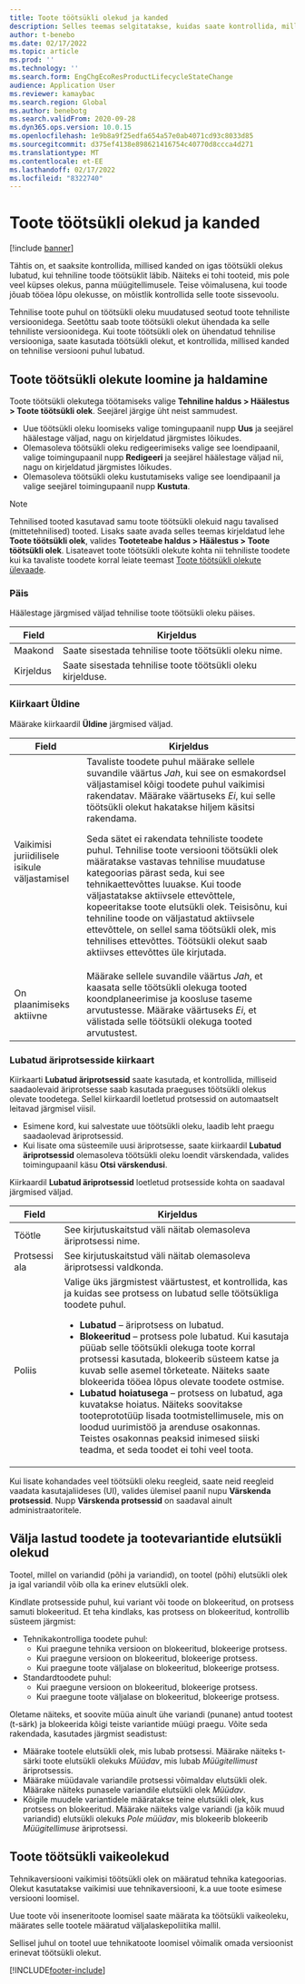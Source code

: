 ```yaml
---
title: Toote töötsükli olekud ja kanded
description: Selles teemas selgitatakse, kuidas saate kontrollida, millised kanded on igas töötsükli olekus lubatud, kui tehniline toode töötsüklit läbib.
author: t-benebo
ms.date: 02/17/2022
ms.topic: article
ms.prod: ''
ms.technology: ''
ms.search.form: EngChgEcoResProductLifecycleStateChange
audience: Application User
ms.reviewer: kamaybac
ms.search.region: Global
ms.author: benebotg
ms.search.validFrom: 2020-09-28
ms.dyn365.ops.version: 10.0.15
ms.openlocfilehash: 1e9b8a9f25edfa654a57e0ab4071cd93c8033d85
ms.sourcegitcommit: d375ef4138e898621416754c40770d8ccca4d271
ms.translationtype: MT
ms.contentlocale: et-EE
ms.lasthandoff: 02/17/2022
ms.locfileid: "8322740"
---
```

# <a name="product-lifecycle-states-and-transactions"></a>Toote töötsükli olekud ja kanded

[!include [banner](../includes/banner.md)]

Tähtis on, et saaksite kontrollida, millised kanded on igas töötsükli olekus lubatud, kui tehniline toode töötsüklit läbib. Näiteks ei tohi tooteid, mis pole veel küpses olekus, panna müügitellimusele. Teise võimalusena, kui toode jõuab tööea lõpu olekusse, on mõistlik kontrollida selle toote sissevoolu.

Tehnilise toote puhul on töötsükli oleku muudatused seotud toote tehniliste versioonidega. Seetõttu saab toote töötsükli olekut ühendada ka selle tehniliste versioonidega. Kui toote töötsükli olek on ühendatud tehnilise versiooniga, saate kasutada töötsükli olekut, et kontrollida, millised kanded on tehnilise versiooni puhul lubatud.

## <a name="create-and-manage-product-lifecycle-states"></a>Toote töötsükli olekute loomine ja haldamine

Toote töötsükli olekutega töötamiseks valige **Tehniline haldus \> Häälestus \> Toote töötsükli olek**. Seejärel järgige üht neist sammudest.

- Uue töötsükli oleku loomiseks valige tomingupaanil nupp **Uus** ja seejärel häälestage väljad, nagu on kirjeldatud järgmistes lõikudes.
- Olemasoleva töötsükli oleku redigeerimiseks valige see loendipaanil, valige toimingupaanil nupp **Redigeeri** ja seejärel häälestage väljad nii, nagu on kirjeldatud järgmistes lõikudes.
- Olemasoleva töötsükli oleku kustutamiseks valige see loendipaanil ja valige seejärel toimingupaanil nupp **Kustuta**.

> [!NOTE]
> Tehnilised tooted kasutavad samu toote töötsükli olekuid nagu tavalised (mittetehnilised) tooted. Lisaks saate avada selles teemas kirjeldatud lehe **Toote töötsükli olek**, valides **Tooteteabe haldus \> Häälestus \> Toote töötsükli olek**. Lisateavet toote töötsükli olekute kohta nii tehniliste toodete kui ka tavaliste toodete korral leiate teemast [Toote töötsükli olekute ülevaade](../pim/product-lifecycle.md).

### <a name="header"></a>Päis

Häälestage järgmised väljad tehnilise toote töötsükli oleku päises.

| Field | Kirjeldus |
|---|---|
| Maakond | Saate sisestada tehnilise toote töötsükli oleku nime. |
| Kirjeldus | Saate sisestada tehnilise toote töötsükli oleku kirjelduse. |

### <a name="general-fasttab"></a>Kiirkaart Üldine

Määrake kiirkaardil **Üldine** järgmised väljad.

| Field | Kirjeldus |
|---|---|
| Vaikimisi juriidilisele isikule väljastamisel | Tavaliste toodete puhul määrake sellele suvandile väärtus *Jah*, kui see on esmakordsel väljastamisel kõigi toodete puhul vaikimisi rakendatav. Määrake väärtuseks *Ei*, kui selle töötsükli olekut hakatakse hiljem käsitsi rakendama.<p>Seda sätet ei rakendata tehniliste toodete puhul. Tehnilise toote versiooni töötsükli olek määratakse vastavas tehnilise muudatuse kategoorias pärast seda, kui see tehnikaettevõttes luuakse. Kui toode väljastatakse aktiivsele ettevõttele, kopeeritakse toote elutsükli olek. Teisisõnu, kui tehniline toode on väljastatud aktiivsele ettevõttele, on sellel sama töötsükli olek, mis tehnilises ettevõttes. Töötsükli olekut saab aktiivses ettevõttes üle kirjutada.</p> |
| On plaanimiseks aktiivne | Määrake sellele suvandile väärtus *Jah*, et kaasata selle töötsükli olekuga tooted koondplaneerimise ja koosluse taseme arvutustesse. Määrake väärtuseks *Ei*, et välistada selle töötsükli olekuga tooted arvutustest. |

### <a name="enabled-business-processes-fasttab"></a>Lubatud äriprotsesside kiirkaart

Kiirkaarti **Lubatud äriprotsessid** saate kasutada, et kontrollida, milliseid saadaolevaid äriprotsesse saab kasutada praeguses töötsükli olekus olevate toodetega. Sellel kiirkaardil loetletud protsessid on automaatselt leitavad järgmisel viisil.

- Esimene kord, kui salvestate uue töötsükli oleku, laadib leht praegu saadaolevad äriprotsessid.
- Kui lisate oma süsteemile uusi äriprotsesse, saate kiirkaardil **Lubatud äriprotsessid** olemasoleva töötsükli oleku loendit värskendada, valides toimingupaanil käsu **Otsi värskendusi**.

Kiirkaardil **Lubatud äriprotsessid** loetletud protsesside kohta on saadaval järgmised väljad.

| Field | Kirjeldus |
|---|---|
| Töötle | See kirjutuskaitstud väli näitab olemasoleva äriprotsessi nime. |
| Protsessi ala | See kirjutuskaitstud väli näitab olemasoleva äriprotsessi valdkonda. |
| Poliis | Valige üks järgmistest väärtustest, et kontrollida, kas ja kuidas see protsess on lubatud selle töötsükliga toodete puhul.<ul><li>**Lubatud** – äriprotsess on lubatud.</li><li>**Blokeeritud** – protsess pole lubatud. Kui kasutaja püüab selle töötsükli olekuga toote korral protsessi kasutada, blokeerib süsteem katse ja kuvab selle asemel tõrketeate. Näiteks saate blokeerida tööea lõpus olevate toodete ostmise.</li><li>**Lubatud hoiatusega** – protsess on lubatud, aga kuvatakse hoiatus. Näiteks soovitakse tooteprototüüp lisada tootmistellimusele, mis on loodud uurimistöö ja arenduse osakonnas. Teistes osakonnas peaksid inimesed siiski teadma, et seda toodet ei tohi veel toota.</li></ul> |

Kui lisate kohandades veel töötsükli oleku reegleid, saate neid reegleid vaadata kasutajaliideses (UI), valides ülemisel paanil nupu **Värskenda protsessid**. Nupp **Värskenda protsessid** on saadaval ainult administraatoritele.

## <a name="lifecycle-states-for-released-products-and-product-variants"></a>Välja lastud toodete ja tootevariantide elutsükli olekud

Tootel, millel on variandid (põhi ja variandid), on tootel (põhi) elutsükli olek ja igal variandil võib olla ka erinev elutsükli olek.

Kindlate protsesside puhul, kui variant või toode on blokeeritud, on protsess samuti blokeeritud. Et teha kindlaks, kas protsess on blokeeritud, kontrollib süsteem järgmist:

- Tehnikakontrolliga toodete puhul:
  - Kui praegune tehnika versioon on blokeeritud, blokeerige protsess.
  - Kui praegune versioon on blokeeritud, blokeerige protsess.
  - Kui praegune toote väljalase on blokeeritud, blokeerige protsess.
- Standardtoodete puhul:
  - Kui praegune versioon on blokeeritud, blokeerige protsess.
  - Kui praegune toote väljalase on blokeeritud, blokeerige protsess.

Oletame näiteks, et soovite müüa ainult ühe variandi (punane) antud tootest (t-särk) ja blokeerida kõigi teiste variantide müügi praegu. Võite seda rakendada, kasutades järgmist seadistust:

- Määrake tootele elutsükli olek, mis lubab protsessi. Määrake näiteks t-särki toote elutsükli olekuks *Müüdav*, mis lubab *Müügitellimust* äriprotsessis.
- Määrake müüdavale variandile protsessi võimaldav elutsükli olek. Määrake näiteks punasele variandile elutsükli olek *Müüdav*.
- Kõigile muudele variantidele määratakse teine elutsükli olek, kus protsess on blokeeritud. Määrake näiteks valge variandi (ja kõik muud variandid) elutsükli olekuks *Pole müüdav*, mis blokeerib blokeerib *Müügitellimuse* äriprotsessi.

## <a name="default-product-lifecycle-states"></a>Toote töötsükli vaikeolekud

Tehnikaversiooni vaikimisi töötsükli olek on määratud tehnika kategoorias. Olekut kasutatakse vaikimisi uue tehnikaversiooni, k.a uue toote esimese versiooni loomisel.

Uue toote või inseneritoote loomisel saate määrata ka töötsükli vaikeoleku, määrates selle tootele määratud väljalaskepoliitika mallil.

Sellisel juhul on tootel uue tehnikatoote loomisel võimalik omada versioonist erinevat töötsükli olekut.

[!INCLUDE[footer-include](../../includes/footer-banner.md)]
